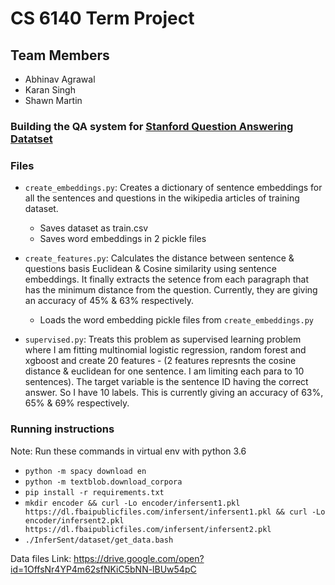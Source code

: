 # CS 6140 Term Project

## Team Members
- Abhinav Agrawal
- Karan Singh
- Shawn Martin

### Building the QA system for [Stanford Question Answering Datatset](https://rajpurkar.github.io/SQuAD-explorer/)

### Files
- `create_embeddings.py`:  Creates a dictionary of sentence embeddings for all the sentences and questions in the wikipedia articles of training dataset.
    - Saves dataset as train.csv 
    - Saves word embeddings in 2 pickle files

- `create_features.py`:  Calculates the distance between sentence & questions basis Euclidean & Cosine similarity using sentence embeddings. It finally extracts the setence from each paragraph that has the minimum distance from the question. Currently, they are giving an accuracy of 45% & 63% respectively.
    - Loads the word embedding pickle files from `create_embeddings.py`

- `supervised.py`: Treats this problem as supervised learning problem where I am fitting multinomial logistic regression, random forest and xgboost and create 20 features - (2 features represnts the cosine distance & euclidean for one sentence. I am limiting each para to 10 sentences). The target variable is the sentence ID having the correct answer. So I have 10 labels. This is currently giving an accuracy of 63%, 65% & 69% respectively.

### Running instructions
Note: Run these commands in virtual env with python 3.6
- `python -m spacy download en`
- `python -m textblob.download_corpora`
- `pip install -r requirements.txt`
- `mkdir encoder && curl -Lo encoder/infersent1.pkl https://dl.fbaipublicfiles.com/infersent/infersent1.pkl && curl -Lo encoder/infersent2.pkl https://dl.fbaipublicfiles.com/infersent/infersent2.pkl`
- `./InferSent/dataset/get_data.bash`

Data files Link:
https://drive.google.com/open?id=1OffsNr4YP4m62sfNKiC5bNN-lBUw54pC

